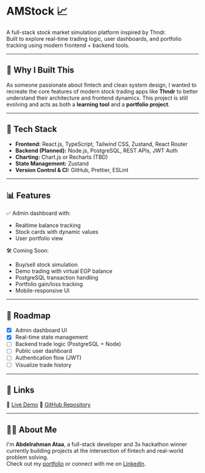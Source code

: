 # AMStock 📈

A full-stack stock market simulation platform inspired by Thndr.  
Built to explore real-time trading logic, user dashboards, and portfolio tracking using modern frontend + backend tools.

---

## 🌟 Why I Built This

As someone passionate about fintech and clean system design, I wanted to recreate the core features of modern stock trading apps like **Thndr** to better understand their architecture and frontend dynamics. This project is still evolving and acts as both a **learning tool** and a **portfolio project**.

---

## 🔧 Tech Stack

- **Frontend:** React.js, TypeScript, Tailwind CSS, Zustand, React Router
- **Backend (Planned):** Node.js, PostgreSQL, REST APIs, JWT Auth
- **Charting:** Chart.js or Recharts (TBD)
- **State Management:** Zustand
- **Version Control & CI:** GitHub, Prettier, ESLint

---

## 📊 Features

✅ Admin dashboard with:
- Realtime balance tracking  
- Stock cards with dynamic values  
- User portfolio view  

🛠️ Coming Soon:
- Buy/sell stock simulation  
- Demo trading with virtual EGP balance  
- PostgreSQL transaction handling  
- Portfolio gain/loss tracking  
- Mobile-responsive UI  

---

## 🧠 Roadmap

- [x] Admin dashboard UI  
- [x] Real-time state management  
- [ ] Backend trade logic (PostgreSQL + Node)  
- [ ] Public user dashboard  
- [ ] Authentication flow (JWT)  
- [ ] Visualize trade history  

---

## 📎 Links

🔗 [Live Demo](https://am-stock-app.vercel.app/)
🔗 [GitHub Repository](https://github.com/abdelrahman-ops/amstock)

---

## 🙋‍♂️ About Me

I'm **Abdelrahman Ataa**, a full-stack developer and 3x hackathon winner currently building projects at the intersection of fintech and real-world problem solving.  
Check out my [portfolio](https://abdelrahman-ataa.vercel.app) or connect with me on [LinkedIn](https://linkedin.com/in/abdelrahman-ataa-b557b8219).

